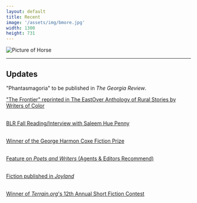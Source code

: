 ```yaml
---
layout: default
title: Recent
image: '/assets/img/bmore.jpg'
width: 1300
height: 731
---
```


<div class="row">

  <div class="col-lg-4 col-md-4 content animated fadeIn">
    <img src="{{ '/assets/img/figure.jpg' | prepend: site.baseurl }}" class="img-fluid px-1 py-2" alt="Picture of Horse">
  </div>

  <div class="col-lg-8 col-md-8 animated fadeIn">
  <hr>
  <h2>Updates</h2>

  <p>"Phantasmagoria" to be published in <em>The Georgia Review</em>.</p>

   <a class="new__btn test" href="https://eastoverpress.com/book/the-eastover-anthology-of-rural-stories-by-writers-of-color-2024/" target="_blank">"The Frontier" reprinted in The EastOver Anthology of Rural Stories by Writers of Color</a>
  <br>
  <br>

 <a class="new__btn test" href="https://www.tickettailor.com/events/bellevueliteraryreview/1401245" target="_blank">BLR Fall Reading/Interview with Saleem Hue Penny</a>
  <br>
  <br>

 <a class="new__btn test" href="https://as.cornell.edu/about/student-awards#2023-24" target="_blank">Winner of the George Harmon Coxe Fiction Prize</a>
  <br>
  <br>

 <a class="new__btn test" href="https://www.pw.org/agents_editors_recommend/sean_sam_of_128_lit" target="_blank">Feature on <em>Poets and Writers</em> (Agents & Editors Recommend)</a>
  <br>
  <br>

  <a class="new__btn test" href="https://joylandmagazine.com/fiction/the-night-prairie/" target="_blank">Fiction published in <em>Joyland</em></a>
  <br>
  <br>
  
  
  <a class="new__btn test" href="https://www.terrain.org/2021/news/12th-annual-contest-winners/" target="_blank">Winner of <em>Terrain.org</em>'s 12th Annual Short Fiction Contest</a>
  <br>
  <br>
  <!--

  <a class="new__btn test" href="https://www.terrain.org/events/reading-march-2022/" target="_blank">Reading with <em>Terrain.org</em></a>
  <br>
  <br>

  <a class="new__btn test" href="https://www.poetrynw.org/james-welch-prize/" target="_blank">Finalist for the James Welch Prize</a>
  <br>
  <br>


  <a class="new__btn test" href="https://www.zoetrope.com/contests/stories-2021/" target="_blank">Honorable mention in <em>Zoetrope: All Story</em>'s 2021 Short Fiction Competition</a>

  <br>
  <br>
  <a class="new__btn" href="https://www.ligeiamagazine.com/spring-2021/gina-nutt-interview/" target="_blank">Interview with Gina Nutt on her book, <em>Night Rooms</em></a>
  
   -->


  </div>

</div>
